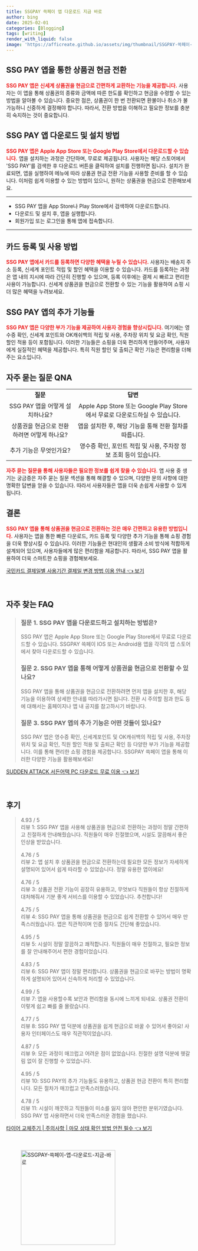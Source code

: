 ```yaml
---
title: SSGPAY 쓱페이 앱 다운로드 지금 바로
author: bing
date: 2025-02-01
categories: [Blogging]
tags: [writing]
render_with_liquid: false
image: 'https://afficreate.github.io/assets/img/thumbnail/SSGPAY-쓱페이-앱-다운로드-지금-바로.webp'
---
```



<h2 id='SSG_PAY_앱_상품권_현금_전환'>SSG PAY 앱을 통한 상품권 현금 전환</h2>

<p><b><span style="color: #ee2323;">SSG PAY 앱은 신세계 상품권을 현금으로 간편하게 교환하는 기능을 제공합니다.</span></b> 사용자는 이 앱을 통해 상품권의 종류와 금액에 따른 한도를 확인하고 현금을 수령할 수 있는 방법을 알아볼 수 있습니다. 중요한 점은, 상품권이 한 번 전환되면 환불이나 취소가 불가능하니 신중하게 결정해야 합니다. 따라서, 전환 방법을 이해하고 필요한 정보를 충분히 숙지하는 것이 중요합니다.</p>

<h2 id='SSG_PAY_앱_다운로드_설치_방법'>SSG PAY 앱 다운로드 및 설치 방법</h2>

<p><b><span style="color: #ee2323;">SSG PAY 앱은 Apple App Store 또는 Google Play Store에서 다운로드할 수 있습니다.</span></b> 앱을 설치하는 과정은 간단하며, 무료로 제공됩니다. 사용자는 해당 스토어에서 'SSG PAY'를 검색한 후 다운로드 버튼을 클릭하여 설치를 진행하면 됩니다. 설치가 완료되면, 앱을 실행하여 메뉴에 따라 상품권 현금 전환 기능을 사용할 준비를 할 수 있습니다. 이처럼 쉽게 이용할 수 있는 방법이 있으니, 원하는 상품권을 현금으로 전환해보세요.</p>

<hr />

<ul>
    <li>SSG PAY 앱을 App Store나 Play Store에서 검색하여 다운로드합니다.</li>
    <li>다운로드 및 설치 후, 앱을 실행합니다.</li>
    <li>회원가입 또는 로그인을 통해 앱에 접속합니다.</li>
</ul>

<hr />

<h2 id='카드_등록_사용_방법'>카드 등록 및 사용 방법</h2>

<p><b><span style="color: #ee2323;">SSG PAY 앱에서 카드를 등록하면 다양한 혜택을 누릴 수 있습니다.</span></b> 사용자는 배송지 주소 등록, 신세계 포인트 적립 및 할인 혜택을 이용할 수 있습니다. 카드를 등록하는 과정은 앱 내의 지시에 따라 간단히 진행할 수 있으며, 등록 이후에는 결제 시 빠르고 편리한 사용이 가능합니다. 신세계 상품권을 현금으로 전환할 수 있는 기능을 활용하여 쇼핑 시 더 많은 혜택을 누려보세요.</p>

<h2 id='SSG_PAY_앱의_추가_기능들'>SSG PAY 앱의 추가 기능들</h2>

<p><b><span style="color: #ee2323;">SSG PAY 앱은 다양한 부가 기능을 제공하여 사용자 경험을 향상시킵니다.</span></b> 여기에는 영수증 확인, 신세계 포인트와 OK캐쉬백의 적립 및 사용, 주차장 위치 및 요금 확인, 직원 할인 적용 등이 포함됩니다. 이러한 기능들은 쇼핑을 더욱 편리하게 만들어주며, 사용자에게 실질적인 혜택을 제공합니다. 특히 직원 할인 및 출퇴근 확인 기능은 편리함을 더해주는 요소입니다.</p>

<h2 id='자주_묻는_질문_QNA'>자주 묻는 질문 QNA</h2>

<table>
    <tr>
        <td style="text-align: center; height: 17px;"><b>질문</b></td>
        <td style="text-align: center; height: 17px;"><b>답변</b></td>
    </tr>
    <tr>
        <td style="text-align: center; height: 17px;">SSG PAY 앱을 어떻게 설치하나요?</td>
        <td style="text-align: center; height: 17px;">Apple App Store 또는 Google Play Store에서 무료로 다운로드하실 수 있습니다.</td>
    </tr>
    <tr>
        <td style="text-align: center; height: 17px;">상품권을 현금으로 전환하려면 어떻게 하나요?</td>
        <td style="text-align: center; height: 17px;">앱을 설치한 후, 해당 기능을 통해 전환 절차를 따릅니다.</td>
    </tr>
    <tr>
        <td style="text-align: center; height: 17px;">추가 기능은 무엇인가요?</td>
        <td style="text-align: center; height: 17px;">영수증 확인, 포인트 적립 및 사용, 주차장 정보 조회 등이 있습니다.</td>
    </tr>
</table>

<p><b><span style="color: #ee2323;">자주 묻는 질문을 통해 사용자들은 필요한 정보를 쉽게 찾을 수 있습니다.</span></b> 앱 사용 중 생기는 궁금증은 자주 묻는 질문 섹션을 통해 해결할 수 있으며, 다양한 문의 사항에 대한 명확한 답변을 얻을 수 있습니다. 따라서 사용자들은 앱을 더욱 손쉽게 사용할 수 있게 됩니다.</p>

<h2 id='결론'>결론</h2>

<p><b><span style="color: #ee2323;">SSG PAY 앱을 통해 상품권을 현금으로 전환하는 것은 매우 간편하고 유용한 방법입니다.</span></b> 사용자는 앱을 통한 빠른 다운로드, 카드 등록 및 다양한 추가 기능을 통해 쇼핑 경험을 더욱 향상시킬 수 있습니다. 이러한 기능들은 현대인의 생활과 소비 방식에 적합하게 설계되어 있으며, 사용자들에게 많은 편리함을 제공합니다. 따라서, SSG PAY 앱을 활용하여 더욱 스마트한 쇼핑을 경험해보세요.</p>


<p><a class="click-button" title="국민카드 결제일별 사용기간 결제일 변경 방법 이용 안내" href="https://afficreate.github.io/posts/%EA%B5%AD%EB%AF%BC%EC%B9%B4%EB%93%9C-%EA%B2%B0%EC%A0%9C%EC%9D%BC%EB%B3%84-%EC%82%AC%EC%9A%A9%EA%B8%B0%EA%B0%84-%EA%B2%B0%EC%A0%9C%EC%9D%BC-%EB%B3%80%EA%B2%BD-%EB%B0%A9%EB%B2%95-%EC%9D%B4%EC%9A%A9-%EC%95%88%EB%82%B4/" rel="dofollow">국민카드 결제일별 사용기간 결제일 변경 방법 이용 안내 👈 보기</a></p><br>
<h2 id='자주_찾는_FAQ'>자주 찾는 FAQ</h2>
<div itemscope="" itemtype="https://schema.org/FAQPage">
<blockquote>
<div itemscope="" itemprop="mainEntity" itemtype="https://schema.org/Question">
<h3 itemprop="name">질문 1. SSG PAY 앱을 다운로드하고 설치하는 방법은?</h3>
<div itemscope="" itemprop="acceptedAnswer" itemtype="https://schema.org/Answer">
<span itemprop="text">
<p>SSG PAY 앱은 Apple App Store 또는 Google Play Store에서 무료로 다운로드할 수 있습니다. SSGPAY 쓱페이 IOS 또는 Android용 앱을 각각의 앱 스토어에서 찾아 다운로드할 수 있습니다.</p>
</span>
</div>
</div>
<div itemscope="" itemprop="mainEntity" itemtype="https://schema.org/Question">
<h3 itemprop="name">질문 2. SSG PAY 앱을 통해 어떻게 상품권을 현금으로 전환할 수 있나요?</h3>
<div itemscope="" itemprop="acceptedAnswer" itemtype="https://schema.org/Answer">
<span itemprop="text">
<p>SSG PAY 앱을 통해 상품권을 현금으로 전환하려면 먼저 앱을 설치한 후, 해당 기능을 이용하여 상세한 안내를 따라가시면 됩니다. 전환 시 주의할 점과 한도 등에 대해서는 홈페이지나 앱 내 공지를 참고하시기 바랍니다.</p>
</span>
</div>
</div>
<div itemscope="" itemprop="mainEntity" itemtype="https://schema.org/Question">
<h3 itemprop="name">질문 3. SSG PAY 앱의 추가 기능은 어떤 것들이 있나요?</h3>
<div itemscope="" itemprop="acceptedAnswer" itemtype="https://schema.org/Answer">
<span itemprop="text">
<p>SSG PAY 앱은 영수증 확인, 신세계포인트 및 OK캐쉬백의 적립 및 사용, 주차장 위치 및 요금 확인, 직원 할인 적용 및 출퇴근 확인 등 다양한 부가 기능을 제공합니다. 이를 통해 편리한 쇼핑 경험을 제공합니다. SSGPAY 쓱페이 앱을 통해 이러한 다양한 기능을 활용해보세요!</p>
</span>
</div>
</div>
</blockquote>
</div>
<p><a class="click-button" title="SUDDEN ATTACK 서든어택 PC 다운로드 무료 이용" href="https://afficreate.github.io/posts/SUDDEN-ATTACK-%EC%84%9C%EB%93%A0%EC%96%B4%ED%83%9D-PC-%EB%8B%A4%EC%9A%B4%EB%A1%9C%EB%93%9C-%EB%AC%B4%EB%A3%8C-%EC%9D%B4%EC%9A%A9/" rel="dofollow">SUDDEN ATTACK 서든어택 PC 다운로드 무료 이용 👈 보기</a></p><br>
<h2 id='후기'>후기</h2>
<div itemscope itemtype="https://schema.org/Product">
  <blockquote>
  <div itemprop="review" itemscope itemtype="https://schema.org/Review">
      <div itemprop="reviewRating" itemscope itemtype="https://schema.org/Rating"> <span itemprop="ratingValue">4.93</span> / <span itemprop="bestRating">5</span> </div>
      <span itemprop="reviewBody">리뷰 1: SSG PAY 앱을 사용해 상품권을 현금으로 전환하는 과정이 정말 간편하고 친절하게 안내해줬습니다. 직원들이 매우 친절했으며, 시설도 깔끔해서 좋은 인상을 받았습니다.</span>
  </div>
  <br>
  <div itemprop="review" itemscope itemtype="https://schema.org/Review">
      <div itemprop="reviewRating" itemscope itemtype="https://schema.org/Rating"> <span itemprop="ratingValue">4.76</span> / <span itemprop="bestRating">5</span> </div>
      <span itemprop="reviewBody">리뷰 2: 앱 설치 후 상품권을 현금으로 전환하는데 필요한 모든 정보가 자세하게 설명되어 있어서 쉽게 따라할 수 있었습니다. 정말 유용한 앱이에요!</span>
  </div>
  <br>
  <div itemprop="review" itemscope itemtype="https://schema.org/Review">
      <div itemprop="reviewRating" itemscope itemtype="https://schema.org/Rating"> <span itemprop="ratingValue">4.76</span> / <span itemprop="bestRating">5</span> </div>
      <span itemprop="reviewBody">리뷰 3: 상품권 전환 기능이 굉장히 유용하고, 무엇보다 직원들이 항상 친절하게 대처해줘서 기분 좋게 서비스를 이용할 수 있었습니다. 추천합니다!</span>
  </div>
  <br>
  <div itemprop="review" itemscope itemtype="https://schema.org/Review">
      <div itemprop="reviewRating" itemscope itemtype="https://schema.org/Rating"> <span itemprop="ratingValue">4.75</span> / <span itemprop="bestRating">5</span> </div>
      <span itemprop="reviewBody">리뷰 4: SSG PAY 앱을 통해 상품권을 현금으로 쉽게 전환할 수 있어서 매우 만족스러웠습니다. 앱은 직관적이며 인증 절차도 간단해 좋았습니다.</span>
  </div>
  <br>
  <div itemprop="review" itemscope itemtype="https://schema.org/Review">
      <div itemprop="reviewRating" itemscope itemtype="https://schema.org/Rating"> <span itemprop="ratingValue">4.95</span> / <span itemprop="bestRating">5</span> </div>
      <span itemprop="reviewBody">리뷰 5: 시설이 정말 깔끔하고 쾌적합니다. 직원들이 매우 친절하고, 필요한 정보를 잘 안내해주어서 편한 경험이었습니다.</span>
  </div>
  <br>
  <div itemprop="review" itemscope itemtype="https://schema.org/Review">
      <div itemprop="reviewRating" itemscope itemtype="https://schema.org/Rating"> <span itemprop="ratingValue">4.83</span> / <span itemprop="bestRating">5</span> </div>
      <span itemprop="reviewBody">리뷰 6: SSG PAY 앱이 정말 편리합니다. 상품권을 현금으로 바꾸는 방법이 명확하게 설명되어 있어서 신속하게 처리할 수 있었습니다.</span>
  </div>
  <br>
  <div itemprop="review" itemscope itemtype="https://schema.org/Review">
      <div itemprop="reviewRating" itemscope itemtype="https://schema.org/Rating"> <span itemprop="ratingValue">4.99</span> / <span itemprop="bestRating">5</span> </div>
      <span itemprop="reviewBody">리뷰 7: 앱을 사용할수록 보안과 편리함을 동시에 느끼게 되네요. 상품권 전환이 이렇게 쉽고 빠를 줄 몰랐습니다.</span>
  </div>
  <br>
  <div itemprop="review" itemscope itemtype="https://schema.org/Review">
      <div itemprop="reviewRating" itemscope itemtype="https://schema.org/Rating"> <span itemprop="ratingValue">4.77</span> / <span itemprop="bestRating">5</span> </div>
      <span itemprop="reviewBody">리뷰 8: SSG PAY 앱 덕분에 상품권을 쉽게 현금으로 바꿀 수 있어서 좋아요! 사용자 인터페이스도 매우 직관적이었습니다.</span>
  </div>
  <br>
  <div itemprop="review" itemscope itemtype="https://schema.org/Review">
      <div itemprop="reviewRating" itemscope itemtype="https://schema.org/Rating"> <span itemprop="ratingValue">4.87</span> / <span itemprop="bestRating">5</span> </div>
      <span itemprop="reviewBody">리뷰 9: 모든 과정이 매끄럽고 어려운 점이 없었습니다. 친절한 설명 덕분에 헷갈림 없이 잘 진행할 수 있었습니다.</span>
  </div>
  <br>
  <div itemprop="review" itemscope itemtype="https://schema.org/Review">
      <div itemprop="reviewRating" itemscope itemtype="https://schema.org/Rating"> <span itemprop="ratingValue">4.95</span> / <span itemprop="bestRating">5</span> </div>
      <span itemprop="reviewBody">리뷰 10: SSG PAY의 추가 기능들도 유용하고, 상품권 현금 전환이 특히 편리합니다. 모든 절차가 매끄럽고 만족스러웠습니다.</span>
  </div>
  <br>
  <div itemprop="review" itemscope itemtype="https://schema.org/Review">
      <div itemprop="reviewRating" itemscope itemtype="https://schema.org/Rating"> <span itemprop="ratingValue">4.78</span> / <span itemprop="bestRating">5</span> </div>
      <span itemprop="reviewBody">리뷰 11: 시설이 깨끗하고 직원들이 미소를 잃지 않아 편안한 분위기였습니다. SSG PAY 앱 사용하면서 더욱 만족스러운 경험을 했습니다.</span>
  </div>
  </blockquote>
</div>
<p><a class="click-button" title="타이어 교체주기 | 주의사항 | 마모 상태 확인 방법 안전 필수" href="https://afficreate.github.io/posts/%ED%83%80%EC%9D%B4%EC%96%B4-%EA%B5%90%EC%B2%B4%EC%A3%BC%EA%B8%B0-%EC%A3%BC%EC%9D%98%EC%82%AC%ED%95%AD-%EB%A7%88%EB%AA%A8-%EC%83%81%ED%83%9C-%ED%99%95%EC%9D%B8-%EB%B0%A9%EB%B2%95-%EC%95%88%EC%A0%84-%ED%95%84%EC%88%98/" rel="dofollow">타이어 교체주기 | 주의사항 | 마모 상태 확인 방법 안전 필수 👈 보기</a></p><br>
<figure class="image"><img src="https://afficreate.github.io/assets/img/thumbnail/SSGPAY-쓱페이-앱-다운로드-지금-바로.webp" alt="SSGPAY-쓱페이-앱-다운로드-지금-바로" width="256" height="256"></figure>